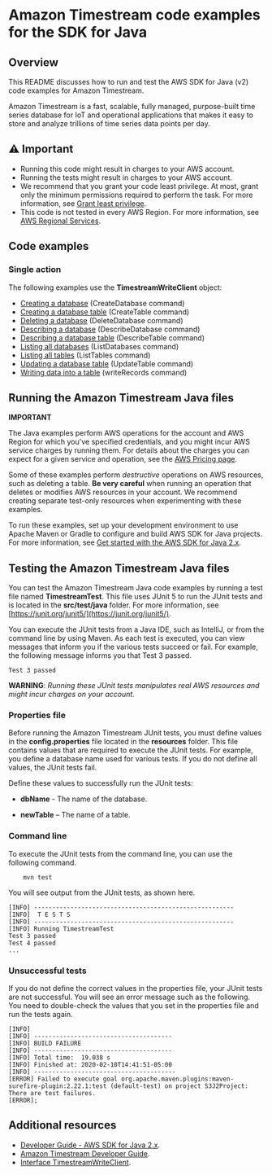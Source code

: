 # Amazon Timestream code examples for the SDK for Java

## Overview

This README discusses how to run and test the AWS SDK for Java (v2) code examples for Amazon Timestream.

Amazon Timestream is a fast, scalable, fully managed, purpose-built time series database for IoT and operational applications that makes it easy to store and analyze trillions of time series data points per day.

## ⚠️ Important

-   Running this code might result in charges to your AWS account.
-   Running the tests might result in charges to your AWS account.
-   We recommend that you grant your code least privilege. At most, grant only the minimum permissions required to perform the task. For more information, see [Grant least privilege](https://docs.aws.amazon.com/IAM/latest/UserGuide/best-practices.html#grant-least-privilege).
-   This code is not tested in every AWS Region. For more information, see [AWS Regional Services](https://aws.amazon.com/about-aws/global-infrastructure/regional-product-services).

## Code examples

### Single action

The following examples use the **TimestreamWriteClient** object:

-   [Creating a database](https://github.com/picante-io/aws-doc-sdk-examples/tree/main/javav2/example_code/timestream/src/main/java/com/timestream/write/CreateDatabase.java) (CreateDatabase command)
-   [Creating a database table](https://github.com/picante-io/aws-doc-sdk-examples/tree/main/javav2/example_code/timestream/src/main/java/com/timestream/write/CreateTable.java) (CreateTable command)
-   [Deleting a database](https://github.com/picante-io/aws-doc-sdk-examples/tree/main/javav2/example_code/timestream/src/main/java/com/timestream/write/DeleteDatabase.java) (DeleteDatabase command)
-   [Describing a database](https://github.com/picante-io/aws-doc-sdk-examples/tree/main/javav2/example_code/timestream/src/main/java/com/timestream/write/DescribeDatabase.java) (DescribeDatabase command)
-   [Describing a database table](https://github.com/picante-io/aws-doc-sdk-examples/tree/main/javav2/example_code/timestream/src/main/java/com/timestream/write/DescribeTable.java) (DescribeTable command)
-   [Listing all databases](https://github.com/picante-io/aws-doc-sdk-examples/tree/main/javav2/example_code/timestream/src/main/java/com/timestream/write/write/ListDatabases.java) (ListDatabases command)
-   [Listing all tables](https://github.com/picante-io/aws-doc-sdk-examples/tree/main/javav2/example_code/timestream/src/main/java/com/timestream/write/ListTables.java) (ListTables command)
-   [Updating a database table](https://github.com/picante-io/aws-doc-sdk-examples/tree/main/javav2/example_code/timestream/src/main/java/com/timestream/write/write/UpdateTable.java) (UpdateTable command)
-   [Writing data into a table](https://github.com/picante-io/aws-doc-sdk-examples/tree/main/javav2/example_code/timestream/src/main/java/com/timestream/write/WriteData.java) (writeRecords command)

## Running the Amazon Timestream Java files

**IMPORTANT**

The Java examples perform AWS operations for the account and AWS Region for which you've specified credentials, and you might incur AWS service charges by running them. For details about the charges you can expect for a given service and operation, see the [AWS Pricing page](https://aws.amazon.com/pricing/).

Some of these examples perform _destructive_ operations on AWS resources, such as deleting a table. **Be very careful** when running an operation that deletes or modifies AWS resources in your account. We recommend creating separate test-only resources when experimenting with these examples.

To run these examples, set up your development environment to use Apache Maven or Gradle to configure and build AWS SDK for Java projects. For more information,
see [Get started with the AWS SDK for Java 2.x](https://docs.aws.amazon.com/sdk-for-java/latest/developer-guide/get-started.html).

## Testing the Amazon Timestream Java files

You can test the Amazon Timestream Java code examples by running a test file named **TimestreamTest**. This file uses JUnit 5 to run the JUnit tests and is located in the **src/test/java** folder. For more information, see [https://junit.org/junit5/](https://junit.org/junit5/).

You can execute the JUnit tests from a Java IDE, such as IntelliJ, or from the command line by using Maven. As each test is executed, you can view messages that inform you if the various tests succeed or fail. For example, the following message informs you that Test 3 passed.

    Test 3 passed

**WARNING**: _Running these JUnit tests manipulates real AWS resources and might incur charges on your account._

### Properties file

Before running the Amazon Timestream JUnit tests, you must define values in the **config.properties** file located in the **resources** folder. This file contains values that are required to execute the JUnit tests. For example, you define a database name used for various tests. If you do not define all values, the JUnit tests fail.

Define these values to successfully run the JUnit tests:

-   **dbName** - The name of the database.

-   **newTable** – The name of a table.

### Command line

To execute the JUnit tests from the command line, you can use the following command.

    	mvn test

You will see output from the JUnit tests, as shown here.

    [INFO] -------------------------------------------------------
    [INFO]  T E S T S
    [INFO] -------------------------------------------------------
    [INFO] Running TimestreamTest
    Test 3 passed
    Test 4 passed
    ...

### Unsuccessful tests

If you do not define the correct values in the properties file, your JUnit tests are not successful. You will see an error message such as the following. You need to double-check the values that you set in the properties file and run the tests again.

    [INFO]
    [INFO] --------------------------------------
    [INFO] BUILD FAILURE
    [INFO] --------------------------------------
    [INFO] Total time:  19.038 s
    [INFO] Finished at: 2020-02-10T14:41:51-05:00
    [INFO] ---------------------------------------
    [ERROR] Failed to execute goal org.apache.maven.plugins:maven-surefire-plugin:2.22.1:test (default-test) on project S3J2Project:  There are test failures.
    [ERROR];

## Additional resources

-   [Developer Guide - AWS SDK for Java 2.x](https://docs.aws.amazon.com/sdk-for-java/latest/developer-guide/get-started.html).
-   [Amazon Timestream Developer Guide](https://docs.aws.amazon.com/timestream/latest/developerguide/what-is-timestream.html).
-   [Interface TimestreamWriteClient](https://sdk.amazonaws.com/java/api/latest/software/amazon/awssdk/services/timestreamwrite/TimestreamWriteClient.html).
